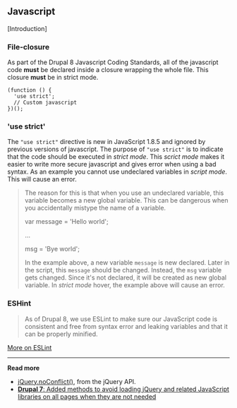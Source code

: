 ## Javascript

[Introduction]

### File-closure

As part of the Drupal 8 Javascript Coding Standards, all of the javascript code **must** be declared inside a closure wrapping the whole file. This closure **must** be in strict mode.

    (function () {
      'use strict';
      // Custom javascript
    })();

### 'use strict'

The `"use strict"` directive is new in JavaScript 1.8.5 and ignored by previous
versions of javascript. The purpose of `"use strict"` is to indicate that the
code should be executed in *strict mode*. This *scrict mode* makes it easier to
write more secure javascript and gives error when using a bad syntax. As an
example you cannot use undeclared variables in *script mode*. This will cause an
error.

> The reason for this is that when you use an undeclared variable, this variable
> becomes a new global variable. This can be dangerous when you accidentally
> mistype the name of a variable.
>
>   var message = 'Hello world';
>
>   …
>
>   msg = 'Bye world';
>
> In the example above, a new variable `message` is new declared. Later in the
> script, this `message` should be changed. Instead, the `msg` variable gets
> changed. Since it's not declared, it will be created as new global variable.
> In *strict mode* hover, the example above will cause an error.

### ESHint

> As of Drupal 8, we use ESLint to make sure our JavaScript code is consistent and free from syntax error and leaking variables and that it can be properly minified.

[More on ESLint](https://www.drupal.org/node/1955232)

***

**Read more**

- [jQuery.noConflict()](http://api.jquery.com/jquery.noconflict/), from the jQuery API.
- [**Drupal 7**: Added methods to avoid loading jQuery and related JavaScript libraries on all pages when they are not needed
](http://www.drupal.org/node/2462717)
